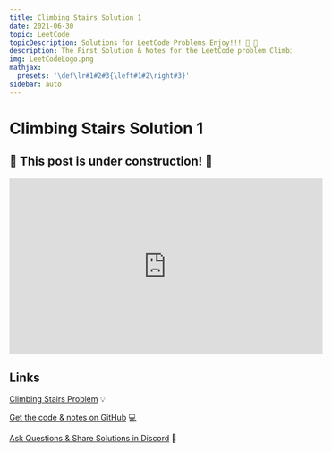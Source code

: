 ```yaml
---
title: Climbing Stairs Solution 1
date: 2021-06-30
topic: LeetCode
topicDescription: Solutions for LeetCode Problems Enjoy!!! 🍌 🐒
description: The First Solution & Notes for the LeetCode problem Climbing Staris.
img: LeetCodeLogo.png
mathjax:
  presets: '\def\lr#1#2#3{\left#1#2\right#3}'
sidebar: auto
---
```


# Climbing Stairs Solution 1

## 🚧 This post is under construction! 🚧

<iframe width="560" height="315" src="https://www.youtube-nocookie.com/embed/jUP9BAs2GbE" title="YouTube video player" frameborder="0" allow="accelerometer; autoplay; clipboard-write; encrypted-media; gyroscope; picture-in-picture" allowfullscreen></iframe>

## Links

<p><a href="https://leetcode.com/problems/climbing-stairs/">Climbing Stairs Problem</a> 💡</p>
<p><a href="https://github.com/codemonkeysio/LeetCode">Get the code & notes on GitHub</a> 💻</p>
<p><a href="https://discord.gg/mh9rQmwJ8H">Ask Questions & Share Solutions in Discord</a> 🤖</p>
